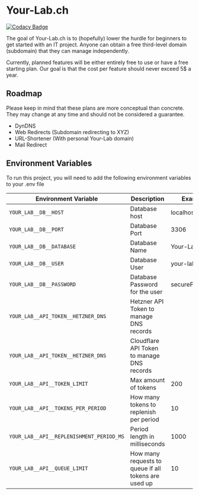 
# Your-Lab.ch

[![Codacy Badge](https://api.codacy.com/project/badge/Grade/36d7c8c819c54290b38fe24b3ce3d949)](https://app.codacy.com/gh/Hutch79/Your-Lab?utm_source=github.com&utm_medium=referral&utm_content=Hutch79/Your-Lab&utm_campaign=Badge_Grade)

The goal of Your-Lab.ch is to (hopefully) lower the hurdle for beginners to get started with an IT project.
Anyone can obtain a free third-level domain (subdomain) that they can manage independently.

Currently, planned features will be either entirely free to use or have a free starting plan. Our goal is that the cost per feature should never exceed 5$ a year.

## Roadmap

Please keep in mind that these plans are more conceptual than concrete.   
They may change at any time and should not be considered a guarantee.  

- DynDNS
- Web Redirects (Subdomain redirecting to XYZ)
- URL-Shortener (With personal Your-Lab domain)
- Mail Redirect

## Environment Variables

To run this project, you will need to add the following environment variables to your .env file

| Environment Variable                     | Description                                          | Example        | Default |
|------------------------------------------|------------------------------------------------------|----------------|---------|
| `YOUR_LAB__DB__HOST`                     | Database host                                        | localhost      | -       |
| `YOUR_LAB__DB__PORT`                     | Database Port                                        | 3306           | 5432    |
| `YOUR_LAB__DB__DATABASE`                 | Database Name                                        | Your-Lab-DB    | -       |
| `YOUR_LAB__DB__USER`                     | Database User                                        | your-lab       | -       |
| `YOUR_LAB__DB__PASSWORD`                 | Database Password for the user                       | securePassword | -       |
| `YOUR_LAB__API_TOKEN__HETZNER_DNS`       | Hetzner API Token to manage DNS records              |                | -       |
| `YOUR_LAB__API_TOKEN__HETZNER_DNS`       | Cloudflare API Token to manage DNS records           |                | -       |
| `YOUR_LAB__API__TOKEN_LIMIT`             | Max amount of tokens                                 | 200            | 100     |
| `YOUR_LAB__API__TOKENS_PER_PERIOD`       | How many tokens to replenish per period              | 10             | 1       |
| `YOUR_LAB__API__REPLENISHMENT_PERIOD_MS` | Period length in milliseconds                        | 1000           | 600     |
| `YOUR_LAB__API__QUEUE_LIMIT`             | How many requests to queue if all tokens are used up | 10             | 0       |
